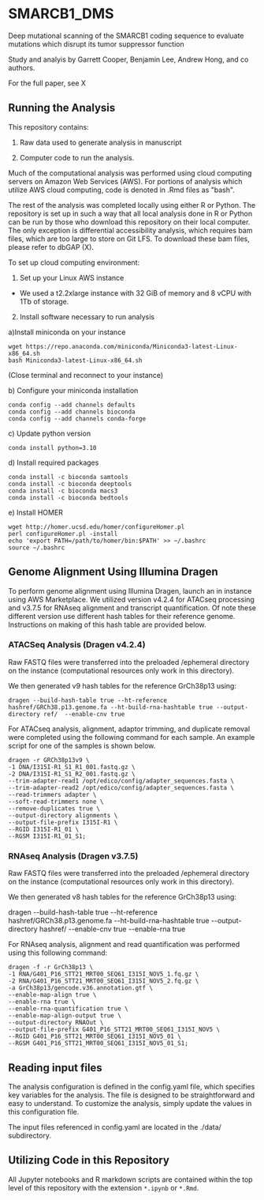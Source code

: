 # SMARCB1_DMS
Deep mutational scanning of the SMARCB1 coding sequence to evaluate mutations which disrupt its tumor suppressor function

Study and analyis by Garrett Cooper, Benjamin Lee, Andrew Hong, and co authors.

For the full paper, see X

## Running the Analysis

This repository contains:

1. Raw data used to generate analysis in manuscript

2. Computer code to run the analysis.

Much of the computational analysis was performed using cloud computing servers on Amazon Web Services (AWS). For portions of analysis which utilize AWS cloud computing, code is denoted in .Rmd files as "bash".

The rest of the analysis was completed locally using either R or Python. The repository is set up in such a way that all local analysis done in R or Python can be run by those who download this repository on their local computer. The only exception is differential accessibility analysis, which requires bam files, which are too large to store on Git LFS. To download these bam files, please refer to dbGAP (X).

To set up cloud computing environment:

1. Set up your Linux AWS instance
  - We used a t2.2xlarge instance with 32 GiB of memory and 8 vCPU with 1Tb of storage.
  
2. Install software necessary to run analysis

a)Install miniconda on your instance
```
wget https://repo.anaconda.com/miniconda/Miniconda3-latest-Linux-x86_64.sh
bash Miniconda3-latest-Linux-x86_64.sh
```
(Close terminal and reconnect to your instance)

b) Configure your miniconda installation
```
conda config --add channels defaults
conda config --add channels bioconda
conda config --add channels conda-forge
```

c) Update python version
```
conda install python=3.10
```

d) Install required packages
```
conda install -c bioconda samtools
conda install -c bioconda deeptools
conda install -c bioconda macs3
conda install -c bioconda bedtools
```

e) Install HOMER
```
wget http://homer.ucsd.edu/homer/configureHomer.pl
perl configureHomer.pl -install
echo 'export PATH=/path/to/homer/bin:$PATH' >> ~/.bashrc
source ~/.bashrc
```

## Genome Alignment Using Illumina Dragen

To perform genome alignment using Illumina Dragen, launch an in instance using AWS Marketplace.
We utilized version v4.2.4 for ATACseq processing and v3.7.5 for RNAseq alignment and transcript quantification. Of note these different version use different hash tables for their reference genome. Instructions on making of this hash table are provided below.

### ATACSeq Analysis (Dragen v4.2.4)
Raw FASTQ files were transferred into the preloaded /ephemeral directory on the instance (computational resources only work in this directory).

We then generated v9 hash tables for the reference GrCh38p13 using:

```
dragen --build-hash-table true --ht-reference hashref/GRCh38.p13.genome.fa --ht-build-rna-hashtable true --output-directory ref/  --enable-cnv true
```

For ATACseq analysis, alignment, adaptor trimming, and duplicate removal were completed using the following command for each sample. An example script for one of the samples is shown below.

```
dragen -r GRCh38p13v9 \
-1 DNA/I315I-R1_S1_R1_001.fastq.gz \
-2 DNA/I315I-R1_S1_R2_001.fastq.gz \
--trim-adapter-read1 /opt/edico/config/adapter_sequences.fasta \
--trim-adapter-read2 /opt/edico/config/adapter_sequences.fasta \
--read-trimmers adapter \
--soft-read-trimmers none \
--remove-duplicates true \
--output-directory alignments \
--output-file-prefix I315I-R1 \
--RGID I315I-R1_01 \
--RGSM I315I-R1_01_S1;
```

### RNAseq Analysis (Dragen v3.7.5)
Raw FASTQ files were transferred into the preloaded /ephemeral directory on the instance (computational resources only work in this directory).

We then generated v8 hash tables for the reference GrCh38p13 using:

dragen --build-hash-table true --ht-reference hashref/GRCh38.p13.genome.fa --ht-build-rna-hashtable true --output-directory hashref/ --enable-cnv true --enable-rna true

For RNAseq analysis, alignment and read quantification was performed using this following command:

```
dragen -f -r GrCh38p13 \
-1 RNA/G401_P16_STT21_MRT00_SEQ61_I315I_NOV5_1.fq.gz \
-2 RNA/G401_P16_STT21_MRT00_SEQ61_I315I_NOV5_2.fq.gz \
-a GrCh38p13/gencode.v36.annotation.gtf \
--enable-map-align true \
--enable-rna true \
--enable-rna-quantification true \
--enable-map-align-output true \
--output-directory RNAOut \
--output-file-prefix G401_P16_STT21_MRT00_SEQ61_I315I_NOV5 \
--RGID G401_P16_STT21_MRT00_SEQ61_I315I_NOV5_01 \
--RGSM G401_P16_STT21_MRT00_SEQ61_I315I_NOV5_01_S1;
```


## Reading input files

The analysis configuration is defined in the config.yaml file, which specifies key variables for the analysis. The file is designed to be straightforward and easy to understand. To customize the analysis, simply update the values in this configuration file.

The input files referenced in config.yaml are located in the ./data/ subdirectory.

## Utilizing Code in this Repository

All Jupyter notebooks and R markdown scripts are contained within the top level of this repository with the extension ```*.ipynb``` or ```*.Rmd```.





